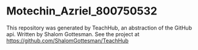 # Motechin_Azriel_800750532
This repository was generated by TeachHub, an abstraction of the GitHub api. Written by Shalom Gottesman. See the project at https://github.com/ShalomGottesman/TeachHub
